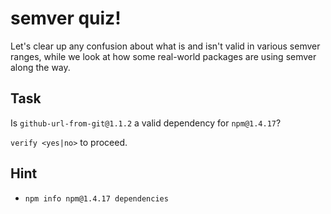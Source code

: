 # semver quiz!

Let's clear up any confusion about what is and isn't valid in various
semver ranges, while we look at how some real-world packages are using
semver along the way.

## Task

Is `github-url-from-git@1.1.2` a valid dependency for `npm@1.4.17`?

`verify <yes|no>` to proceed.

## Hint

* `npm info npm@1.4.17 dependencies`
